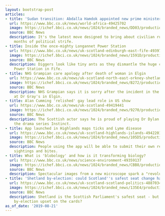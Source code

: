 ```yaml
---
layout: bootstrap-post
articles:
- title: 'Sudan transition: Abdalla Hamdok appointed new prime minister'
  url: https://www.bbc.co.uk/news/world-africa-49425702
  image: https://ichef.bbci.co.uk/news/1024/branded_news/DD03/production/_108397565_mediaitem108397564.jpg
  source: BBC News
  description: It's the latest move designed to bring about civilian rule and end
    months of political strife.
- title: Inside the once-mighty Longannet Power Station
  url: https://www.bbc.co.uk/news/uk-scotland-edinburgh-east-fife-49397655
  image: https://ichef.bbci.co.uk/news/1024/branded_news/1591D/production/_108394388_workinf_longannet976.jpg
  source: BBC News
  description: Diggers look like tiny ants as they dismantle the huge coal-fired Longannet
    Power Station in Fife.
- title: NHS Grampian care apology after death of woman in Elgin
  url: https://www.bbc.co.uk/news/uk-scotland-north-east-orkney-shetland-49426415
  image: https://ichef.bbci.co.uk/news/1024/branded_news/B272/production/_105628654_maternity_dr_grays_1202_k_frame_70237.png
  source: BBC News
  description: NHS Grampian says it is sorry after the incident in the radiology department
    at Dr Gray's in Elgin.
- title: Alan Cumming 'relished' gay lead role in US show
  url: https://www.bbc.co.uk/news/uk-scotland-49419441
  image: https://ichef.bbci.co.uk/news/1024/branded_news/9270/production/_108388473_cummingdtlcf_frame_19419.jpg
  source: BBC News
  description: The Scottish actor says he is proud of playing Dr Dylan Reinhart in
    the drama series Instinct.
- title: App launched in Highlands maps ticks and Lyme disease
  url: https://www.bbc.co.uk/news/uk-scotland-highlands-islands-49422017
  image: https://ichef.bbci.co.uk/news/1024/branded_news/105D5/production/_108392076_tick.jpg
  source: BBC News
  description: People using the app will be able to submit their own reports of tick
    sightings and bites.
- title: What is 'blobology' and how is it transforming biology?
  url: https://www.bbc.co.uk/news/science-environment-49359137
  image: https://ichef.bbci.co.uk/news/1024/branded_news/CBB8/production/_108325125_m0900116-bacteriophage_phi29_computer_model-spl.jpg
  source: BBC News
  description: Spectacular images from a new microscope spark a "revolution" in biology
- title: 'Shetland by-election: could Scotland''s safest seat change hands?'
  url: https://www.bbc.co.uk/news/uk-scotland-scotland-politics-48870340
  image: https://ichef.bbci.co.uk/news/1024/branded_news/135E4/production/_108323397_gettyimages-956976622.jpg
  source: BBC News
  description: Shetland is the Scottish Parliament's safest seat - but is there a
    by-election upset on the cards?
as_of_date: '2019-08-21'
---
```


